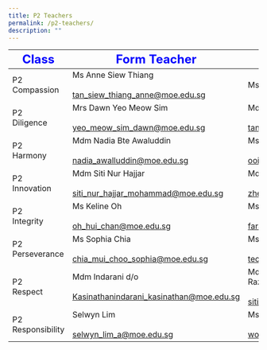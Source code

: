```yaml
---
title: P2 Teachers
permalink: /p2-teachers/
description: ""
---
```



|     <strong style="color: blue; font-size: 24px;">Class</strong>|<strong style="color: blue; font-size: 24px;">Form Teacher</strong>|<strong style="color: blue; font-size: 24px;">Co-Form Teacher</strong>|
|-------------------|-------------------------------------------------------------------|--------------------------------------------------------------------|
| P2 Compassion     | Ms Anne Siew Thiang<br><br>tan_siew_thiang_anne@moe.edu.sg        | Ms Brintha d/o Sivabalan <br>                                      |
| P2<br> Diligence      | Mrs Dawn Yeo Meow Sim<br><br>yeo_meow_sim_dawn@moe.edu.sg         | Mdm Tan Poh Bee<br><br>tan_poh_bee@moe.edu.sg                        |
| P2<br> Harmony        | Mdm Nadia Bte Awaluddin<br><br>nadia_awalluddin@moe.edu.sg        | Ms Ooi Guat Lan<br><br>ooi_guat_lan@moe.edu.sg                     |
| P2<br> Innovation     | Mdm Siti Nur Hajjar<br><br>siti_nur_hajjar_mohammad@moe.edu.sg    | Mdm Zheng Li<br><br>zheng_li@moe.edu.sg                            |
| P2<br> Integrity      | Ms Keline Oh<br><br>oh_hui_chan@moe.edu.sg             | Ms Farah Adibah Binte Johari<br><br>farah_adibah_johari@moe.edu.sg |
| P2 Perseverance   | Ms Sophia Chia<br><br>chia_mui_choo_sophia@moe.edu.sg             | Ms Teo Pauline<br><br>teo_pauline@moe.edu.sg                       |
| P2 <br>Respect        | Mdm Indarani d/o <br><br>Kasinathanindarani_kasinathan@moe.edu.sg | Mdm Siti Patimah Binte Abd Razak <br><br>siti_patimah@moe.edu.sg    |
| P2 Responsibility | Selwyn Lim<br><br>selwyn_lim_a@moe.edu.sg                   | Ms Wong Lin Hui<br><br>wong_lin_hui@moe.edu.sg                       |